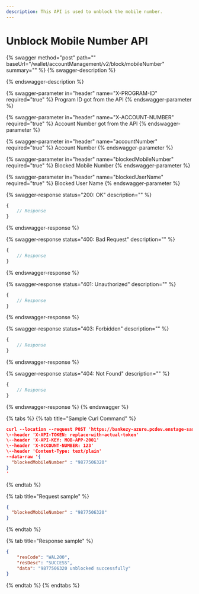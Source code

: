 ```yaml
---
description: This API is used to unblock the mobile number.
---
```


# Unblock Mobile Number API

{% swagger method="post" path="" baseUrl="<domain>/wallet/accountManagement/v2/block/mobileNumber" summary="" %}
{% swagger-description %}

{% endswagger-description %}

{% swagger-parameter in="header" name="X-PROGRAM-ID" required="true" %}
Program ID got from the API
{% endswagger-parameter %}

{% swagger-parameter in="header" name="X-ACCOUNT-NUMBER" required="true" %}
Account Number got from the API
{% endswagger-parameter %}

{% swagger-parameter in="header" name="accountNumber" required="true" %}
Account Number
{% endswagger-parameter %}

{% swagger-parameter in="header" name="blockedMobileNumber" required="true" %}
Blocked Mobile Number
{% endswagger-parameter %}

{% swagger-parameter in="header" name="blockedUserName" required="true" %}
Blocked User Name
{% endswagger-parameter %}

{% swagger-response status="200: OK" description="" %}
```javascript
{
    // Response
}
```
{% endswagger-response %}

{% swagger-response status="400: Bad Request" description="" %}
```javascript
{
    // Response
}
```
{% endswagger-response %}

{% swagger-response status="401: Unauthorized" description="" %}
```javascript
{
    // Response
}
```
{% endswagger-response %}

{% swagger-response status="403: Forbidden" description="" %}
```javascript
{
    // Response
}
```
{% endswagger-response %}

{% swagger-response status="404: Not Found" description="" %}
```javascript
{
    // Response
}
```
{% endswagger-response %}
{% endswagger %}

{% tabs %}
{% tab title="Sample  Curl Command" %}
```json
curl --location --request POST 'https://bankezy-azure.pcdev.enstage-sas.com/wallet/accountManagement/v1/unblockNumber' \
\--header 'X-API-TOKEN: replace-with-actual-token'
\--header 'X-API-KEY: MOB-APP-2001'
\--header 'X-ACCOUNT-NUMBER: 123'
\--header 'Content-Type: text/plain'
--data-raw '{
  "blockedMobileNumber" : "9877506320" 
}
'
```
{% endtab %}

{% tab title="Request sample" %}
```json
{
  "blockedMobileNumber" : "9877506320" 
}

```
{% endtab %}

{% tab title="Response sample" %}
```json
{
    "resCode": "WAL200",
    "resDesc": "SUCCESS",
    "data": "9877506320 unblocked successfully"
}
```
{% endtab %}
{% endtabs %}
